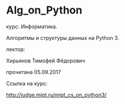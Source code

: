 # Alg_on_Python

курс: Информатика. 

Алгоритмы и структуры данных на Python 3.

лектор:

Хирьянов Тимофей Фёдорович

прочитана 05.09.2017

Ссылка на курс: 

http://judge.mipt.ru/mipt_cs_on_python3/
